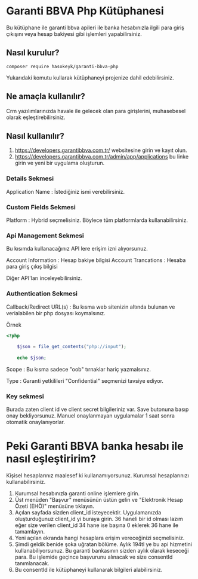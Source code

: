 # Garanti BBVA Php Kütüphanesi
Bu kütüphane ile garanti bbva apileri ile banka hesabınızla ilgili para giriş çıkışını veya hesap bakiyesi gibi işlemleri yapabilirsiniz.

## Nasıl kurulur?
```shell
composer require hasokeyk/garanti-bbva-php
```

Yukarıdaki komutu kullarak kütüphaneyi projenize dahil edebilirsiniz.

## Ne amaçla kullanılır?
Crm yazılımlarınızda havale ile gelecek olan para girişlerini, muhasebesel olarak eşleştirebilirsiniz.

## Nasıl kullanılır?

1. https://developers.garantibbva.com.tr/ websitesine girin ve kayıt olun.
2. https://developers.garantibbva.com.tr/admin/app/applications bu linke girin ve yeni bir uygulama oluşturun.

### Details Sekmesi

Application Name : İstediğiniz ismi verebilirsiniz.

### Custom Fields Sekmesi

Platform : Hybrid seçmelisiniz. Böylece tüm platformlarda kullanabilirsiniz.

### Api Management Sekmesi

Bu kısımda kullanacağınız API lere erişim izni alıyorsunuz. 

Account Information : Hesap bakiye bilgisi
Account Trancations : Hesaba para giriş çıkış bilgisi

Diğer API'ları inceleyebilirsiniz.

### Authentication Sekmesi

Callback/Redirect URL(s) : Bu kısma web sitenizin altında bulunan ve verialabilen bir php dosyası koymalsınız.

Örnek 

```php
<?php
 
    $json = file_get_contents("php://input");
    
    echo $json;
```

Scope : Bu kısma sadece "oob" tırnaklar hariç yazmalsınız.

Type : Garanti yetkilileri "Confidential" seçmenizi tavsiye ediyor.

### Key sekmesi

Burada zaten client id ve client secret bilgileriniz var. Save butonuna basıp onay bekliyorsunuz. Manuel onaylanmayan uygulamalar 1 saat sonra otomatik onaylanıyorlar.


# Peki Garanti BBVA banka hesabı ile nasıl eşleştiririm?

Kişisel hesaplarınız maalesef ki kullanamıyorsunuz. Kurumsal hesaplarınızı kullanabilirsiniz. 

1. Kurumsal hesabınızla garanti online işlemlere girin.
2. Üst menüden "Başvur" menüsünün üstün gelin ve "Elektronik Hesap Özeti (EHÖ)" menüsüne tıklayın.
3. Açılan sayfada sizden client_id isteyecektir. Uygulamanızda oluşturduğunuz client_id yi buraya girin. 36 haneli bir id olması lazım eğer size verilen client_id 34 hane ise başına 0 eklerek 36 hane ile tamamlayın.
4. Yeni açılan ekranda hangi hesaplara erişim vereceğinizi seçmelisiniz.
5. Şimdi geldik benide şoka uğratan bölüme. Aylık 194tl ye bu api hizmetini kullanabiliyorsunuz. Bu garanti bankasının sizden aylık olarak keseceği para. Bu işlemide geçince başvurunu alınacak ve size consentId tanımlanacak. 
6. Bu consentId ile kütüphaneyi kullanarak bilgileri alabilirsiniz.


